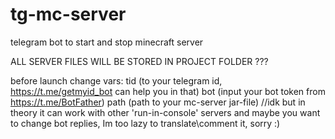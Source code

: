 # tg-mc-server
telegram bot to start and stop minecraft server

ALL SERVER FILES WILL BE STORED IN PROJECT FOLDER
???

before launch change vars:
tid (to your telegram id, https://t.me/getmyid_bot can help you in that)
bot (input your bot token from https://t.me/BotFather)
path (path to your mc-server jar-file) //idk but in theory it can work with other 'run-in-console' servers 
and maybe you want to change bot replies, Im too lazy to translate\comment it, sorry
:)
